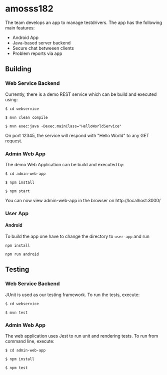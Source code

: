 # amosss182

The team develops an app to manage testdrivers.
The app has the following main features:
* Android App
* Java-based server backend
* Secure chat betweeen clients
* Problem reports via app

## Building

### Web Service Backend

Currently, there is a demo REST service which can be build and executed using:

`$ cd webservice`

`$ mvn clean compile`

`$ mvn exec:java -Dexec.mainClass="HelloWorldService"`

On port 12345, the service will respond with "Hello World" to any GET request.

### Admin Web App

The demo Web Application can be build and executed by:

`$ cd admin-web-app`

`$ npm install`

`$ npm start`

You can now view admin-web-app in the browser on http://localhost:3000/

### User App

#### Android

To build the app one have to change the directory to `user-app` and run

`npm install`

`npm run android`

## Testing

### Web Service Backend

JUnit is used as our testing framework. To run the tests, execute:

`$ cd webservice`

`$ mvn test`

### Admin Web App

The web application uses Jest to run unit and rendering tests. To run from command line, execute:

`$ cd admin-web-app`

`$ npm install`

`$ npm test`


